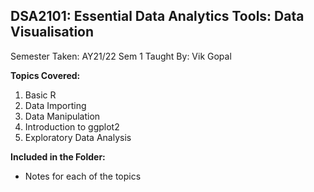 ## DSA2101: Essential Data Analytics Tools: Data Visualisation

Semester Taken: AY21/22 Sem 1
Taught By: Vik Gopal

**Topics Covered:**
1. Basic R
2. Data Importing
3. Data Manipulation
4. Introduction to ggplot2
5. Exploratory Data Analysis

**Included in the Folder:**
* Notes for each of the topics